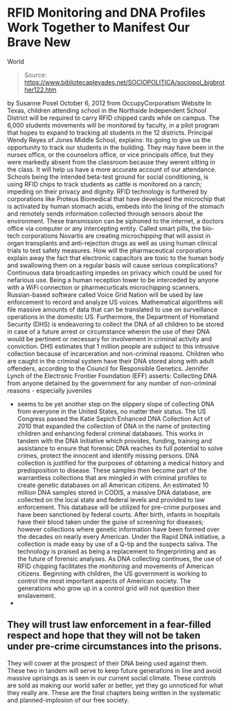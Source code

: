 # RFID Monitoring and DNA Profiles Work Together to Manifest Our Brave New 
World

> Source: https://www.bibliotecapleyades.net/SOCIOPOLITICA/sociopol_bigbrother122.htm

by Susanne Posel
October 6, 2012
from
OccupyCorporatism Website
In Texas, children attending school in the
Northside Independent School District will be required to
carry RFID chipped
cards while on campus. The 6,000 students movements will be monitored by
faculty, in a pilot program that hopes to expand to tracking all students in
the 12 districts.
Principal Wendy Reyes of Jones Middle School,
explains:
Its going to give us the opportunity to
track our students in the building.
They may have been in the nurses
office, or the counselors office, or vice principals office, but they
were markedly absent from the classroom because they werent sitting in
the class. It will help us have a more accurate account of our
attendance.
Schools being the intended beta-test ground for
social conditioning, is using RFID chips to track students as cattle is
monitored on a ranch; impeding on their privacy and dignity.
RFID technology is furthered by corporations
like
Proteus Biomedical that have developed the microchip that is activated
by human stomach acids, embeds into the lining of the stomach and remotely
sends information collected through sensors about the environment.
These
transmission can be siphoned to the internet, a doctors office via computer
or any intercepting entity.
Called smart pills, the bio-tech corporations
Novartis are
creating microchipping that will assist in organ transplants and
anti-rejection drugs as well as using human clinical trials to test safety
measures. How will the pharmaceutical corporations explain away the fact
that electronic capacitors are toxic to the human body and swallowing them
on a regular basis will cause serious complications?
Continuous data broadcasting impedes on privacy
which could be used for nefarious use. Being a human reception tower to be
interceded by anyone with a WiFi connection or pharmecurticals
microchipping scanners.
Russian-based software called
Voice Grid Nation will be used by law enforcement to record and analyze
US voices. Mathematical algorithms will file massive amounts of data that
can be translated to use on surveillance operations in the domestic US.
Furthermore, the Department of Homeland Security
(DHS) is endeavoring to collect the DNA of all children to be
stored in case of
a future arrest or circumstance wherein the use of their DNA would be
pertinent or necessary for involvement in criminal activity and conviction.
DHS estimates that 1 million people are
subject to this intrusive collection because of incarceration and
non-criminal reasons. Children who are caught in the criminal system have
their DNA stored along with adult offenders, according to the
Council for Responsible Genetics.
Jennifer Lynch of the Electronic Frontier Foundation (EFF) asserts:
Collecting DNA from anyone detained by the
government for any number of non-criminal reasons - especially juveniles
- seems to be yet another step on the slippery slope of collecting DNA
from everyone in the United States, no matter their status.
The US Congress passed the
Katie
Sepich Enhanced DNA Collection Act of 2010 that expanded the collection
of DNA in the name of protecting children and enhancing federal criminal
databases.
This works in tandem with the
DNA Initiative which provides,
funding, training and assistance to ensure
that forensic DNA reaches its full potential to solve crimes, protect
the innocent and identify missing persons.
DNA collection is
justified for the purposes of obtaining a medical history and
predisposition to disease. These samples then become part of the warrantless
collections that are mingled in with criminal profiles to create genetic
databases on all American citizens.
An estimated
10 million DNA samples stored in
CODIS, a massive DNA database, are collected on the local state and
federal levels and provided to law enforcement. This database will be
utilized for pre-crime purposes and have been sanctioned by federal courts.
After birth, infants in hospitals have their
blood taken under the guise of screening for diseases; however
collections where genetic information have been formed over the decades on
nearly every American.
Under the Rapid DNA initiative, a collection is
made easy by use of a Q-tip and the suspects saliva. The technology is
praised as being a
replacement to fingerprinting and as the future of forensic analyses.
As DNA collecting continues, the use of RFID
chipping facilitates the monitoring and movements of American citizens.
Beginning with children, the US government is working to control the most
important aspects of American society.
The generations who grow up in a
control grid will not question their enslavement.
-
They will trust law enforcement in a fear-filled
respect and hope that they will not be taken under pre-crime circumstances
into the prisons.
-
They will cower at the prospect of their DNA being used
against them.
These two in tandem will serve to keep future generations in
line and avoid massive uprisings as is seen in our current social climate.
These controls are sold as making our world safer or better, yet they go
unnoticed for what they really are.
These are the final chapters being written in
the systematic and planned-implosion of our free society.
